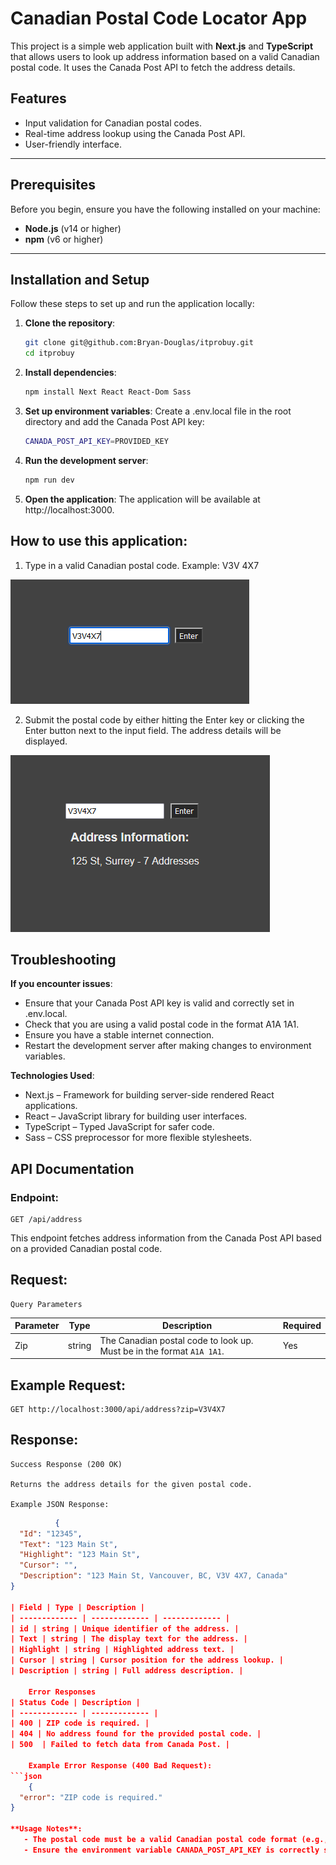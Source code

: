 # Canadian Postal Code Locator App

This project is a simple web application built with **Next.js** and **TypeScript** that allows users to look up address information based on a valid Canadian postal code. It uses the Canada Post API to fetch the address details.

## Features

- Input validation for Canadian postal codes.
- Real-time address lookup using the Canada Post API.
- User-friendly interface.

---

## Prerequisites

Before you begin, ensure you have the following installed on your machine:

- **Node.js** (v14 or higher)
- **npm** (v6 or higher)

---

## Installation and Setup

Follow these steps to set up and run the application locally:

1. **Clone the repository**:
    ```bash
   git clone git@github.com:Bryan-Douglas/itprobuy.git
   cd itprobuy


2. **Install dependencies**:
    ```bash
    npm install Next React React-Dom Sass

3. **Set up environment variables**:
    Create a .env.local file in the root directory and add the Canada Post API key:
    ```bash
    CANADA_POST_API_KEY=PROVIDED_KEY

4. **Run the development server**:
    ```bash
    npm run dev

5. **Open the application**:
    The application will be available at http://localhost:3000.

## How to use this application:

1) Type in a valid Canadian postal code.
    Example: V3V 4X7

![input with a valid Canadian Postal Code](public/Postal_Locator.PNG)

2) Submit the postal code by either hitting the Enter key or clicking the Enter button next to the input field. The address details will be displayed.

![Address information being shown from the result searched in the input](public/Postal_Locator_Results.PNG)

## Troubleshooting

**If you encounter issues**:

   - Ensure that your Canada Post API key is valid and correctly set in .env.local.
   - Check that you are using a valid postal code in the format A1A 1A1.
   - Ensure you have a stable internet connection.
   - Restart the development server after making changes to environment variables.

**Technologies Used**:

   - Next.js – Framework for building server-side rendered React applications.
   - React – JavaScript library for building user interfaces.
   - TypeScript – Typed JavaScript for safer code.
   - Sass – CSS preprocessor for more flexible stylesheets.

## API Documentation

### **Endpoint**:
    GET /api/address

This endpoint fetches address information from the Canada Post API based on a provided Canadian postal code.

## **Request**:
    Query Parameters 

| Parameter | Type   | Description                                                | Required |
|-----------|--------|------------------------------------------------------------|----------|
| Zip       | string | The Canadian postal code to look up. Must be in the format `A1A 1A1`. | Yes      |


## **Example Request**:
    GET http://localhost:3000/api/address?zip=V3V4X7

## **Response**:
    Success Response (200 OK)

    Returns the address details for the given postal code.

    Example JSON Response:  
```json
          {
  "Id": "12345",
  "Text": "123 Main St",
  "Highlight": "123 Main St",
  "Cursor": "",
  "Description": "123 Main St, Vancouver, BC, V3V 4X7, Canada"
}

| Field | Type | Description |
| ------------- | ------------- | ------------- |
| id | string | Unique identifier of the address. |
| Text | string | The display text for the address. |
| Highlight | string | Highlighted address text. |
| Cursor | string | Cursor position for the address lookup. |
| Description | string | Full address description. |

    Error Responses
| Status Code | Description |
| ------------- | ------------- |
| 400 | ZIP code is required. |
| 404 | No address found for the provided postal code. |
| 500  | Failed to fetch data from Canada Post. |

    Example Error Response (400 Bad Request):
```json
    {
  "error": "ZIP code is required."
}

**Usage Notes**:
   - The postal code must be a valid Canadian postal code format (e.g., V3V 4X7 or V3V4X7).
   - Ensure the environment variable CANADA_POST_API_KEY is correctly set up in .env.local for the API to function.